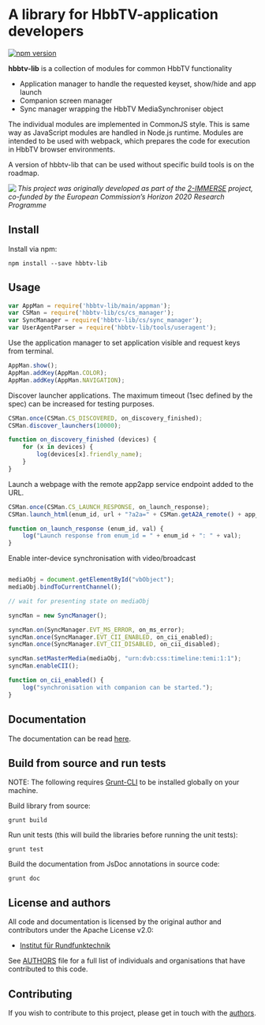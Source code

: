 # A library for HbbTV-application developers

[![npm version](https://badge.fury.io/js/hbbtv-lib.svg)](https://badge.fury.io/js/hbbtv-lib)

**hbbtv-lib** is a collection of modules for common HbbTV functionality

* Application manager to handle the requested keyset, show/hide and app launch
* Companion screen manager
* Sync manager wrapping the HbbTV MediaSynchroniser object

The individual modules are implemented in CommonJS style. This is same way as JavaScript modules
are handled in Node.js runtime. Modules are intended to be used with webpack, which prepares the 
code for execution in HbbTV browser environments.

A version of hbbtv-lib that can be used without specific build tools is on the roadmap.

<img src="https://2immerse.eu/wp-content/uploads/2016/04/2-IMM_150x50.png" align="left"/><em>This project was originally developed as part of the <a href="https://2immerse.eu/">2-IMMERSE</a> project, co-funded by the European Commission’s <a hef="http://ec.europa.eu/programmes/horizon2020/">Horizon 2020</a> Research Programme</em>


## Install
Install via npm:
```
npm install --save hbbtv-lib
```

## Usage

```javascript
var AppMan = require('hbbtv-lib/main/appman');
var CSMan = require('hbbtv-lib/cs/cs_manager');
var SyncManager = require('hbbtv-lib/cs/sync_manager');
var UserAgentParser = require('hbbtv-lib/tools/useragent');
```

Use the application manager to set application visible and request keys from terminal.
```javascript
AppMan.show();
AppMan.addKey(AppMan.COLOR);
AppMan.addKey(AppMan.NAVIGATION);
```

Discover launcher applications. The maximum timeout (1sec defined by the spec) 
can be increased for testing purposes.
```javascript
CSMan.once(CSMan.CS_DISCOVERED, on_discovery_finished);
CSMan.discover_launchers(10000);

function on_discovery_finished (devices) {
	for (x in devices) {
		log(devices[x].friendly_name);
	}
}
```

Launch a webpage with the remote app2app service endpoint added to the URL.
```javascript
CSMan.once(CSMan.CS_LAUNCH_RESPONSE, on_launch_response);
CSMan.launch_html(enum_id, url + "?a2a=" + CSMan.getA2A_remote() + app_endpoint);

function on_launch_response (enum_id, val) {
	log("Launch response from enum_id = " + enum_id + ": " + val);
}
```

Enable inter-device synchronisation with video/broadcast
```javascript

mediaObj = document.getElementById("vbObject");
mediaObj.bindToCurrentChannel();

// wait for presenting state on mediaObj

syncMan = new SyncManager();

syncMan.on(SyncManager.EVT_MS_ERROR, on_ms_error);
syncMan.once(SyncManager.EVT_CII_ENABLED, on_cii_enabled);
syncMan.once(SyncManager.EVT_CII_DISABLED, on_cii_disabled);

syncMan.setMasterMedia(mediaObj, "urn:dvb:css:timeline:temi:1:1");
syncMan.enableCII();

function on_cii_enabled() {
    log("synchronisation with companion can be started.");
}
```

## Documentation
The documentation can be read [here](https://2-immerse.github.io/hbbtv-lib/index.html).

## Build from source and run tests
NOTE: The following requires [Grunt-CLI](https://gruntjs.com/) to be installed globally on your machine.

Build library from source:
```
grunt build
```

Run unit tests (this will build the libraries before running the unit tests):
```
grunt test
```

Build the documentation from JsDoc annotations in source code:
```
grunt doc
```

## License and authors

All code and documentation is licensed by the original author and contributors under the Apache License v2.0:

* [Institut für Rundfunktechnik](http://www.irt.de/)

See [AUTHORS](AUTHORS.md) file for a full list of individuals and organisations that have
contributed to this code.

## Contributing

If you wish to contribute to this project, please get in touch with the [authors](AUTHORS.md).
